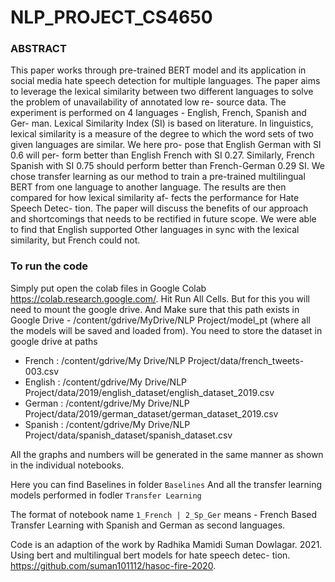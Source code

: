 # NLP_PROJECT_CS4650

### ABSTRACT

This paper works through pre-trained BERT model and its application in social media hate speech detection for multiple languages. The paper aims to leverage the lexical similarity between two different languages to solve the problem of unavailability of annotated low re- source data. The experiment is performed on 4 languages - English, French, Spanish and Ger- man. Lexical Similarity Index (SI) is based on literature. In linguistics, lexical similarity is a measure of the degree to which the word sets of two given languages are similar. We here pro- pose that English German with SI 0.6 will per- form better than English French with SI 0.27. Similarly, French Spanish with SI 0.75 should perform better than French-German 0.29 SI. We chose transfer learning as our method to train a pre-trained multilingual BERT from one language to another language. The results are then compared for how lexical similarity af- fects the performance for Hate Speech Detec- tion. The paper will discuss the benefits of our approach and shortcomings that needs to be rectified in future scope. We were able to find that English supported Other languages in sync with the lexical similarity, but French could not. 

### To run the code
Simply put open the colab files in Google Colab https://colab.research.google.com/. Hit Run All Cells. But for this you will need to mount the google drive.
And Make sure that this path exists in Google Drive - /content/gdrive/MyDrive/NLP Project/model_pt (where all the models will be saved and loaded from).
You need to store the dataset in google drive at paths
- French : /content/gdrive/My Drive/NLP Project/data/french_tweets-003.csv
- English : /content/gdrive/My Drive/NLP Project/data/2019/english_dataset/english_dataset_2019.csv
- German : /content/gdrive/My Drive/NLP Project/data/2019/german_dataset/german_dataset_2019.csv
- Spanish : /content/gdrive/My Drive/NLP Project/data/spanish_dataset/spanish_dataset.csv

All the graphs and numbers will be generated in the same manner as shown in the individual notebooks.

Here you can find Baselines in folder ```Baselines```
And all the transfer learning models performed in fodler ```Transfer Learning```

The format of notebook name ```1_French | 2_Sp_Ger``` means - French Based Transfer Learning with Spanish and German as second languages.

Code is an adaption of the work by Radhika Mamidi Suman Dowlagar. 2021. Using bert and multilingual bert models for hate speech detec- tion.
https://github.com/suman101112/hasoc-fire-2020.
